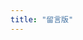 ```yaml
---
title: "留言版"
---
```


<!-- 引用 artitalk -->
<script type="text/javascript" src="https://unpkg.com/artitalk"></script>
<!-- 存放说说的容器 -->
<div id="artitalk_main"></div>
<script>
    window.onload = function () {
        new Artitalk({
            appId: 'yAokLqH6P92IotoyxqOHbqyt-gzGzoHsz', // Your LeanCloud appId
            appKey: 'D8UyP3YFvYT2h2bfisLhmgSr', // Your LeanCloud appKey
            serverURL: 'https://yaoklqh6.lc-cn-n1-shared.com', // Your LeanCloud
            avatarPla: 'https://s3.ax1x.com/2021/01/21/s4crsU.png',
            pageSize: 5,
            color1: "#dedede",
            color3: "#777"
        })
    }
</script>
